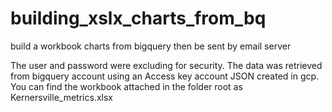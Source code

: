 # building_xslx_charts_from_bq
build a workbook charts from bigquery then be sent by email server

The user and password were excluding for security.
The data was retrieved from bigquery account using an Access key account JSON created in gcp.
You can find the workbook attached in the folder root as Kernersville_metrics.xlsx
